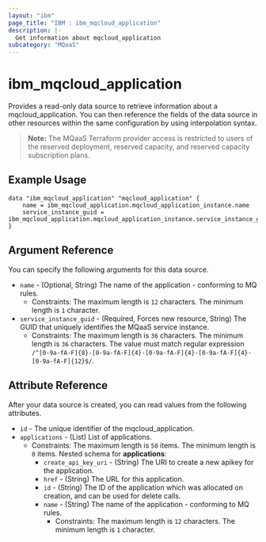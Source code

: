 ```yaml
---
layout: "ibm"
page_title: "IBM : ibm_mqcloud_application"
description: |-
  Get information about mqcloud_application
subcategory: "MQaaS"
---
```


# ibm_mqcloud_application

Provides a read-only data source to retrieve information about a mqcloud_application. You can then reference the fields of the data source in other resources within the same configuration by using interpolation syntax.

> **Note:** The MQaaS Terraform provider access is restricted to users of the reserved deployment, reserved capacity, and reserved capacity subscription plans.

## Example Usage

```hcl
data "ibm_mqcloud_application" "mqcloud_application" {
	name = ibm_mqcloud_application.mqcloud_application_instance.name
	service_instance_guid = ibm_mqcloud_application.mqcloud_application_instance.service_instance_guid
}
```

## Argument Reference

You can specify the following arguments for this data source.

* `name` - (Optional, String) The name of the application - conforming to MQ rules.
  * Constraints: The maximum length is `12` characters. The minimum length is `1` character.
* `service_instance_guid` - (Required, Forces new resource, String) The GUID that uniquely identifies the MQaaS service instance.
  * Constraints: The maximum length is `36` characters. The minimum length is `36` characters. The value must match regular expression `/^[0-9a-fA-F]{8}-[0-9a-fA-F]{4}-[0-9a-fA-F]{4}-[0-9a-fA-F]{4}-[0-9a-fA-F]{12}$/`.

## Attribute Reference

After your data source is created, you can read values from the following attributes.

* `id` - The unique identifier of the mqcloud_application.
* `applications` - (List) List of applications.
  * Constraints: The maximum length is `50` items. The minimum length is `0` items.
Nested schema for **applications**:
	* `create_api_key_uri` - (String) The URI to create a new apikey for the application.
	* `href` - (String) The URL for this application.
	* `id` - (String) The ID of the application which was allocated on creation, and can be used for delete calls.
	* `name` - (String) The name of the application - conforming to MQ rules.
	  * Constraints: The maximum length is `12` characters. The minimum length is `1` character.

